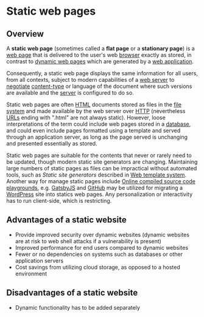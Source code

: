 # Static web pages

## Overview

A **static web page** (sometimes called a **flat page** or a **stationary page**) is a [web page](/wiki/Web_page "Web page") that is delivered to the user's web [browser](/wiki/Web_browser "Web browser") exactly as stored, in contrast to [dynamic web pages](/wiki/Dynamic_web_page "Dynamic web page") which are generated by a [web application](/wiki/Web_application "Web application").

Consequently, a static web page displays the same information for all users, from all contexts, subject to modern capabilities of a [web server](/wiki/Web_server "Web server") to [negotiate](/wiki/Content_negotiation "Content negotiation") [content-type](/wiki/MIME_type "MIME type") or language of the document where such versions are available and the [server](/wiki/Server_(computing) "Server (computing)") is configured to do so.

Static web pages are often [HTML](/wiki/HTML "HTML") documents stored as files in the [file system](/wiki/File_system "File system") and made available by the web server over [HTTP](/wiki/HTTP "HTTP") (nevertheless [URLs](/wiki/URL "URL") ending with ".html" are not always static). However, loose interpretations of the term could include web pages stored in a [database](/wiki/Database "Database"), and could even include pages formatted using a template and served through an application server, as long as the page served is unchanging and presented essentially as stored.

Static web pages are suitable for the contents that never or rarely need to be updated, though modern static site generators are changing. Maintaining large numbers of static pages as files can be impractical without automated tools, such as _Static site generators_ described in [Web template system](/wiki/Web_template_system "Web template system"). Another way for manage static pages include [Online compiled source code playgrounds](/wiki/Comparison_of_online_source_code_playgrounds#Online_compiled_source_code_playgrounds "Comparison of online source code playgrounds"), e.g. [GatsbyJS](/w/index.php?title=GatsbyJS&action=edit&redlink=1 "GatsbyJS (page does not exist)") and [GitHub](/wiki/GitHub "GitHub") may be utilized for migrating a [WordPress](/wiki/WordPress "WordPress") site into statics web pages. Any personalization or interactivity has to run client-side, which is restricting.

## Advantages of a static website

* Provide improved security over dynamic websites (dynamic websites are at risk to web shell attacks if a vulnerability is present)
* Improved performance for end users compared to dynamic websites
* Fewer or no dependencies on systems such as databases or other application servers
* Cost savings from utilizing cloud storage, as opposed to a hosted environment

## Disadvantages of a static website

* Dynamic functionality has to be added separately
